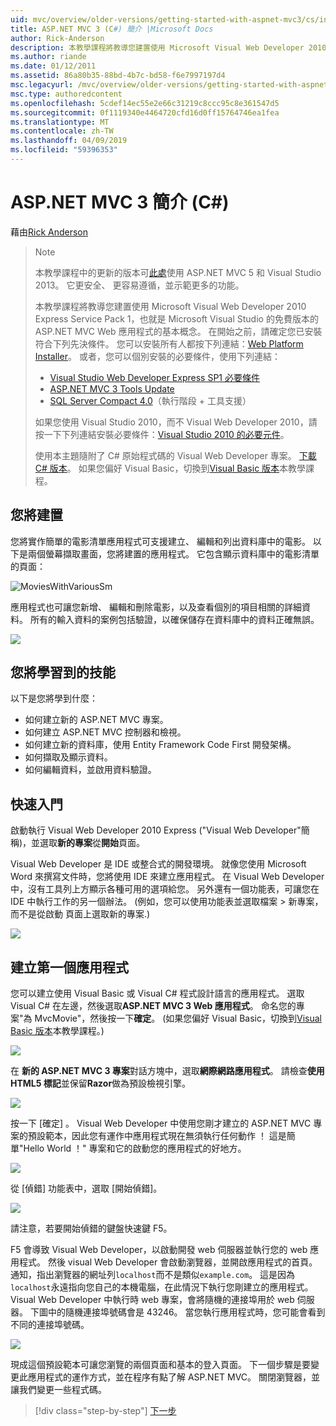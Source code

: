 ```yaml
---
uid: mvc/overview/older-versions/getting-started-with-aspnet-mvc3/cs/intro-to-aspnet-mvc-3
title: ASP.NET MVC 3 (C#) 簡介 |Microsoft Docs
author: Rick-Anderson
description: 本教學課程將教導您建置使用 Microsoft Visual Web Developer 2010 Express Service Pack 1，也就是 ASP.NET MVC Web 應用程式的基本概念...
ms.author: riande
ms.date: 01/12/2011
ms.assetid: 86a80b35-88bd-4b7c-bd58-f6e7997197d4
msc.legacyurl: /mvc/overview/older-versions/getting-started-with-aspnet-mvc3/cs/intro-to-aspnet-mvc-3
msc.type: authoredcontent
ms.openlocfilehash: 5cdef14ec55e2e66c31219c8ccc95c8e361547d5
ms.sourcegitcommit: 0f1119340e4464720cfd16d0ff15764746ea1fea
ms.translationtype: MT
ms.contentlocale: zh-TW
ms.lasthandoff: 04/09/2019
ms.locfileid: "59396353"
---
```

# <a name="intro-to-aspnet-mvc-3-c"></a>ASP.NET MVC 3 簡介 (C#)

藉由[Rick Anderson]((https://twitter.com/RickAndMSFT))

> > [!NOTE]
> > 本教學課程中的更新的版本可[此處](../../../getting-started/introduction/getting-started.md)使用 ASP.NET MVC 5 和 Visual Studio 2013。 它更安全、 更容易遵循，並示範更多的功能。
> 
> 
> 本教學課程將教導您建置使用 Microsoft Visual Web Developer 2010 Express Service Pack 1，也就是 Microsoft Visual Studio 的免費版本的 ASP.NET MVC Web 應用程式的基本概念。 在開始之前，請確定您已安裝符合下列先決條件。 您可以安裝所有人都按下列連結：[Web Platform Installer](https://www.microsoft.com/web/gallery/install.aspx?appid=VWD2010SP1Pack)。 或者，您可以個別安裝的必要條件，使用下列連結：
> 
> - [Visual Studio Web Developer Express SP1 必要條件](https://www.microsoft.com/web/gallery/install.aspx?appid=VWD2010SP1Pack)
> - [ASP.NET MVC 3 Tools Update](https://www.microsoft.com/web/gallery/install.aspx?appsxml=&amp;appid=MVC3)
> - [SQL Server Compact 4.0](https://www.microsoft.com/web/gallery/install.aspx?appid=SQLCE;SQLCEVSTools_4_0)（執行階段 + 工具支援）
> 
> 如果您使用 Visual Studio 2010，而不 Visual Web Developer 2010，請按一下下列連結安裝必要條件：[Visual Studio 2010 的必要元件](https://www.microsoft.com/web/gallery/install.aspx?appsxml=&amp;appid=VS2010SP1Pack)。
> 
> 使用本主題隨附了 C# 原始程式碼的 Visual Web Developer 專案。 [下載 C# 版本](https://code.msdn.microsoft.com/Introduction-to-MVC-3-10d1b098)。 如果您偏好 Visual Basic，切換到[Visual Basic 版本](../vb/intro-to-aspnet-mvc-3.md)本教學課程。


## <a name="what-youll-build"></a>您將建置

您將實作簡單的電影清單應用程式可支援建立、 編輯和列出資料庫中的電影。 以下是兩個螢幕擷取畫面，您將建置的應用程式。 它包含顯示資料庫中的電影清單的頁面：

![MoviesWithVariousSm](intro-to-aspnet-mvc-3/_static/image1.png)

應用程式也可讓您新增、 編輯和刪除電影，以及查看個別的項目相關的詳細資料。 所有的輸入資料的案例包括驗證，以確保儲存在資料庫中的資料正確無誤。

![](intro-to-aspnet-mvc-3/_static/image2.png)

## <a name="skills-youll-learn"></a>您將學習到的技能

以下是您將學到什麼：

- 如何建立新的 ASP.NET MVC 專案。
- 如何建立 ASP.NET MVC 控制器和檢視。
- 如何建立新的資料庫，使用 Entity Framework Code First 開發架構。
- 如何擷取及顯示資料。
- 如何編輯資料，並啟用資料驗證。

## <a name="getting-started"></a>快速入門

啟動執行 Visual Web Developer 2010 Express ("Visual Web Developer"簡稱)，並選取**新的專案**從**開始**頁面。

Visual Web Developer 是 IDE 或整合式的開發環境。 就像您使用 Microsoft Word 來撰寫文件時，您將使用 IDE 來建立應用程式。 在 Visual Web Developer 中，沒有工具列上方顯示各種可用的選項給您。 另外還有一個功能表，可讓您在 IDE 中執行工作的另一個辦法。 (例如，您可以使用功能表並選取檔案 &gt; 新專案，而不是從啟動 頁面上選取新的專案.)

[![](intro-to-aspnet-mvc-3/_static/image4.png)](intro-to-aspnet-mvc-3/_static/image3.png)

## <a name="creating-your-first-application"></a>建立第一個應用程式

您可以建立使用 Visual Basic 或 Visual C# 程式設計語言的應用程式。 選取 Visual C# 在左邊，然後選取**ASP.NET MVC 3 Web 應用程式**。 命名您的專案"為 MvcMovie"，然後按一下**確定**。 (如果您偏好 Visual Basic，切換到[Visual Basic 版本](../vb/intro-to-aspnet-mvc-3.md)本教學課程。)

![](intro-to-aspnet-mvc-3/_static/image5.png)

在 **新的 ASP.NET MVC 3 專案**對話方塊中，選取**網際網路應用程式**。 請檢查**使用 HTML5 標記**並保留**Razor**做為預設檢視引擎。

![](intro-to-aspnet-mvc-3/_static/image6.png)

按一下 [確定] 。 Visual Web Developer 中使用您剛才建立的 ASP.NET MVC 專案的預設範本，因此您有運作中應用程式現在無須執行任何動作 ！ 這是簡單"Hello World ！" 專案和它的啟動您的應用程式的好地方。

[![](intro-to-aspnet-mvc-3/_static/image8.png)](intro-to-aspnet-mvc-3/_static/image7.png)

從 [偵錯] 功能表中，選取 [開始偵錯]。

![](intro-to-aspnet-mvc-3/_static/image9.png)

請注意，若要開始偵錯的鍵盤快速鍵 F5。

F5 會導致 Visual Web Developer，以啟動開發 web 伺服器並執行您的 web 應用程式。 然後 visual Web Developer 會啟動瀏覽器，並開啟應用程式的首頁。 通知，指出瀏覽器的網址列`localhost`而不是類似`example.com`。 這是因為`localhost`永遠指向您自己的本機電腦，在此情況下執行您剛建立的應用程式。 Visual Web Developer 中執行時 web 專案，會將隨機的連接埠用於 web 伺服器。 下圖中的隨機連接埠號碼會是 43246。 當您執行應用程式時，您可能會看到不同的連接埠號碼。

![](intro-to-aspnet-mvc-3/_static/image10.png)

現成這個預設範本可讓您瀏覽的兩個頁面和基本的登入頁面。 下一個步驟是要變更此應用程式的運作方式，並在程序有點了解 ASP.NET MVC。 關閉瀏覽器，並讓我們變更一些程式碼。

> [!div class="step-by-step"]
> [下一步](adding-a-controller.md)
